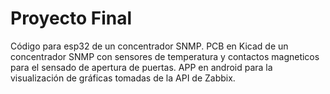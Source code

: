 # Proyecto Final
 Código para esp32 de un concentrador SNMP.
 PCB en Kicad de un concentrador SNMP con sensores de temperatura y contactos magneticos para el sensado de apertura de puertas.
 APP en android para la visualización de gráficas tomadas de la API de Zabbix.
